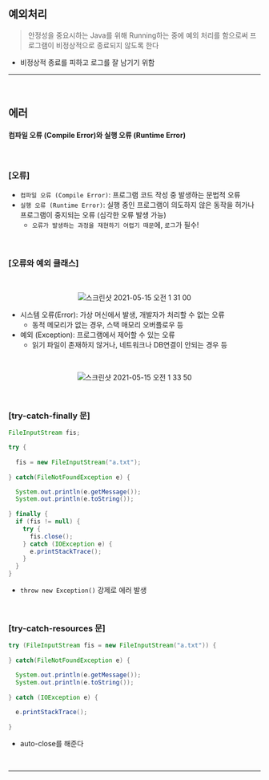 ## 예외처리
> 안정성을 중요시하는 Java를 위해 Running하는 중에 예외 처리를 함으로써 프로그램이 비정상적으로 종료되지 않도록 한다
* 비정상적 종료를 피하고 로그를 잘 남기기 위함

<hr>
<br>

## 에러

#### 컴파일 오류 (Compile Error)와 실행 오류 (Runtime Error)

<br>

### [오류]

* ```컴파일 오류 (Compile Error)```: 프로그램 코드 작성 중 발생하는 문법적 오류
* ```실행 오류 (Runtime Error)```: 실행 중인 프로그램이 의도하지 않은 동작을 허가나 프로그램이 중지되는 오류 (심각한 오류 발생 가능)
  * ```오류가 발생하는 과정을 재현하기 어렵기 때문```에, ```로그```가 필수!

<br>

### [오류와 예외 클래스]

<br>

<div align="center">
  
  ![스크린샷 2021-05-15 오전 1 31 00](https://user-images.githubusercontent.com/37537227/118300713-36066580-b51d-11eb-8c44-5ecfccf1806c.png)

</div>

* 시스템 오류(Error): 가상 머신에서 발생, 개발자가 처리할 수 없는 오류
  * 동적 메모리가 없는 경우, 스택 매모리 오버플로우 등
* 예외 (Exception): 프로그램에서 제어할 수 있는 오류
  * 읽기 파일이 존재하지 않거나, 네트워크나 DB연결이 안되는 경우 등

<br>

<div align="center">
  
  ![스크린샷 2021-05-15 오전 1 33 50](https://user-images.githubusercontent.com/37537227/118301063-9eeddd80-b51d-11eb-9d4a-aabf9beec1a9.png)

</div>

<br>

### [try-catch-finally 문]

```java
FileInputStream fis;

try {
  
  fis = new FileInputStream("a.txt");
  
} catch(FileNotFoundException e) {

  System.out.println(e.getMessage());
  System.out.println(e.toString());
  
} finally {
  if (fis != null) {
    try {
      fis.close();
    } catch (IOException e) {
      e.printStackTrace();
    }
  }
}
```
* ```throw new Exception()``` 강제로 에러 발생

<br>

### [try-catch-resources 문]

```java
try (FileInputStream fis = new FileInputStream("a.txt")) {
    
} catch(FileNotFoundException e) {

  System.out.println(e.getMessage());
  System.out.println(e.toString());
  
} catch (IOException e) {
  
  e.printStackTrace();
  
}
```
* auto-close를 해준다

<br>
<hr>
<br>
